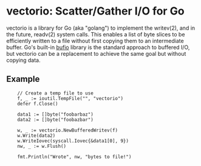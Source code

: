 vectorio: Scatter/Gather I/O for Go
===

vectorio is a library for Go (aka "golang") to implement the writev(2), and in the future, readv(2) system calls.  This enables a list of byte slices to be efficiently written to a file without first copying them to an intermediate buffer.  Go's built-in [bufio](http://golang.org/pkg/bufio/) library is the standard approach to buffered I/O, but vectorio can be a replacement to achieve the same goal but without copying data.

Example
---

        // Create a temp file to use
        f, _ := ioutil.TempFile("", "vectorio")
        defer f.Close()

        data1 := []byte("foobarbaz")
        data2 := []byte("foobazbar")

        w, _ := vectorio.NewBufferedWritev(f)
        w.Write(data2)
        w.WriteIovec(syscall.Iovec{&data1[0], 9})
        nw, _ := w.Flush()

        fmt.Println("Wrote", nw, "bytes to file!")
